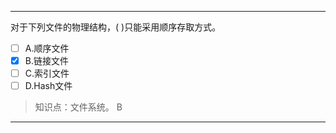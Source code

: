 ---
对于下列文件的物理结构，( )只能采用顺序存取方式。
- [ ] A.顺序文件 
- [x] B.链接文件 
- [ ] C.索引文件 
- [ ] D.Hash文件

> 知识点：文件系统。
> B

---